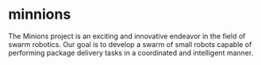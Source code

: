 # minnions
The Minions project is an exciting and innovative endeavor in the field of swarm robotics. Our goal is to develop a swarm of small robots capable of performing package delivery tasks in a coordinated and intelligent manner.
